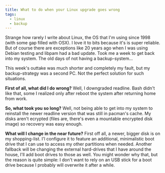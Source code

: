 ```yaml
---
title: What to do when your Linux upgrade goes wrong
tags:
  - linux
  - backup
---
```

Strange how rarely I write about Linux, the OS that I'm using since 1998 (with some gap filled with OSX).
I love it to bits because it's is super reliable. But of course there are exceptions like 20 years ago
when I was using Debian testing and libpam had a bad update. Took me a week to get back into my system.
The old days of not having a backup-system...

This week's outtake was much shorter and completely my fault, but my backup-strategy was a second PC. Not the perfect
solution for such situations.

**First of all, what did I do wrong?** Well, I downgraded readline. Bash didn't like that, some I realized only after
reboot the system after returning home from work.

**So, what took you so long?** Well, not being able to get into my system to reinstall the newer readline version that
was still in pacman's cache. My disks aren't ecrypted (files are, there's even a mountable encrypted disk image) so
recovery was easy enough.

**What will I change in the near future?** First off all, a newer, bigger disk is on my shopping-list. I'l configure it to feature
an additional, minimalistic boot drive that I can use to access my other partitions when needed.
Another fallback will be changing the external hard-drives that I have around the house, I'll add boot drives to those as well.
You might wonder why that, but the reason is quite simple: I don't want to rely on an USB stick for a boot drive because I probably
will overwrite it after a while.
